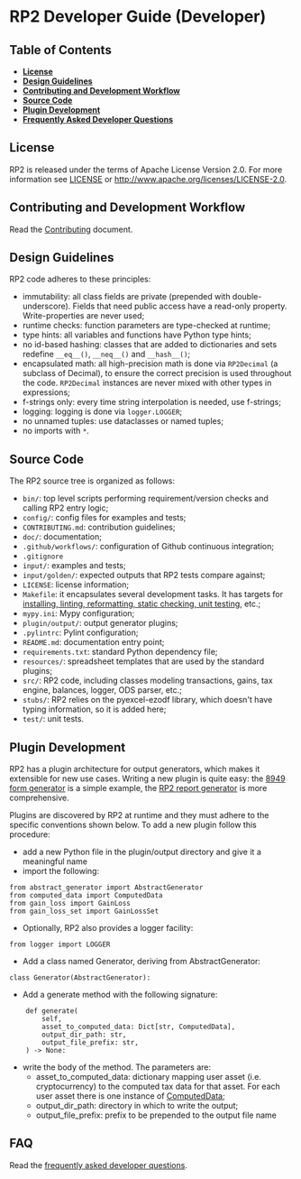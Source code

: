 # RP2 Developer Guide (Developer)

## Table of Contents
* **[License](#license)**
* **[Design Guidelines](#design-guidelines)**
* **[Contributing and Development Workflow](#contributing-and-development-workflow)**
* **[Source Code](#source-code)**
* **[Plugin Development](#plugin-development)**
* **[Frequently Asked Developer Questions](#faq)**

## License
RP2 is released under the terms of Apache License Version 2.0. For more information see [LICENSE](../LICENSE) or http://www.apache.org/licenses/LICENSE-2.0.

## Contributing and Development Workflow
Read the [Contributing](../CONTRIBUTING.md) document.

## Design Guidelines
RP2 code adheres to these principles:
* immutability: all class fields are private (prepended with double-underscore). Fields that need public access have a read-only property. Write-properties are never used;
* runtime checks: function parameters are type-checked at runtime;
* type hints: all variables and functions have Python type hints;
* no id-based hashing: classes that are added to dictionaries and sets redefine `__eq__()`, `__neq__()` and `__hash__()`;
* encapsulated math: all high-precision math is done via `RP2Decimal` (a subclass of Decimal), to ensure the correct precision is used throughout the code. `RP2Decimal` instances are never mixed with other types in expressions;
* f-strings only: every time string interpolation is needed, use f-strings;
* logging: logging is done via `logger.LOGGER`;
* no unnamed tuples: use dataclasses or named tuples;
* no imports with `*`.

## Source Code
The RP2 source tree is organized as follows:
* `bin/`: top level scripts performing requirement/version checks and calling RP2 entry logic;
* `config/`: config files for examples and tests;
* `CONTRIBUTING.md`: contribution guidelines;
* `doc/`: documentation;
* `.github/workflows/`: configuration of Github continuous integration;
* `.gitignore`
* `input/`: examples and tests;
* `input/golden/`: expected outputs that RP2 tests compare against;
* `LICENSE`: license information;
* `Makefile`: it encapsulates several development tasks. It has targets for [installing, linting, reformatting, static checking, unit testing](../CONTRIBUTING.md#development-workflow), etc.;
* `mypy.ini`: Mypy configuration;
* `plugin/output/`: output generator plugins;
* `.pylintrc`: Pylint configuration;
* `README.md`: documentation entry point;
* `requirements.txt`: standard Python dependency file;
* `resources/`: spreadsheet templates that are used by the standard plugins;
* `src/`: RP2 code, including classes modeling transactions, gains, tax engine, balances, logger, ODS parser, etc.;
* `stubs/`: RP2 relies on the pyexcel-ezodf library, which doesn't have typing information, so it is added here;
* `test/`: unit tests.

## Plugin Development
RP2 has a plugin architecture for output generators, which makes it extensible for new use cases. Writing a new plugin is quite easy: the [8949 form generator](../plugin/output/mock_8949_us.py) is a simple example, the [RP2 report generator](../plugin/output/rp2_report.py) is more comprehensive.

Plugins are discovered by RP2 at runtime and they must adhere to the specific conventions shown below. To add a new plugin follow this procedure:
* add a new Python file in the plugin/output directory and give it a meaningful name
* import the following:
```
from abstract_generator import AbstractGenerator
from computed_data import ComputedData
from gain_loss import GainLoss
from gain_loss_set import GainLossSet
```
* Optionally, RP2 also provides a logger facility:
```
from logger import LOGGER
```
* Add a class named Generator, deriving from AbstractGenerator:
```
class Generator(AbstractGenerator):
```
* Add a generate method with the following signature:
```
    def generate(
        self,
        asset_to_computed_data: Dict[str, ComputedData],
        output_dir_path: str,
        output_file_prefix: str,
    ) -> None:
```
* write the body of the method. The parameters are:
  *  asset_to_computed_data: dictionary mapping user asset (i.e. cryptocurrency) to the computed tax data for that asset. For each user asset there is one instance of [ComputedData](../src/computed_data.py);
  * output_dir_path: directory in which to write the output;
  * output_file_prefix: prefix to be prepended to the output file name

## FAQ
Read the [frequently asked developer questions](developer_faq.md).

